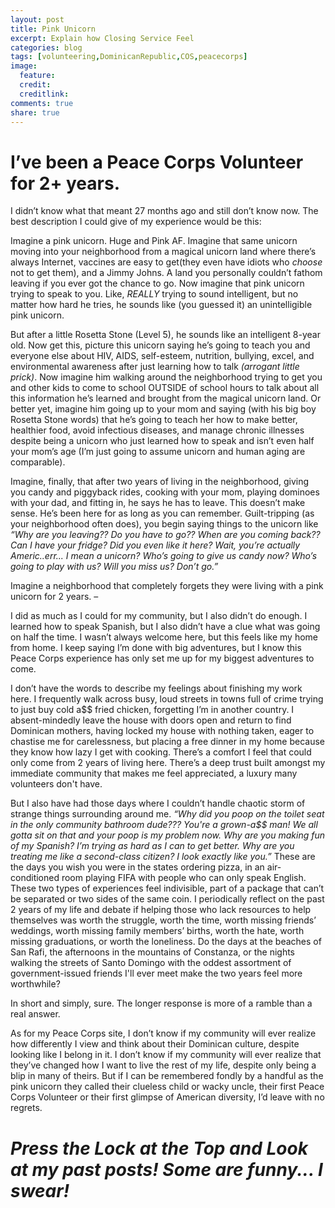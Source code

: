 ```yaml
---
layout: post
title: Pink Unicorn
excerpt: Explain how Closing Service Feel
categories: blog
tags: [volunteering,DominicanRepublic,COS,peacecorps]
image:
  feature: 
  credit: 
  creditlink: 
comments: true
share: true
---
```

<!--
	italicized - *more or less*
	quote - >“Yo hope, didn’t you sign up for this?”
	bold - **Anyway…**
	headline - # A Lamb...
-->

<!--Sample Image
<figure> 	
	<img src="/life-blog/images/christmas/3.jpg" alt="Lamb">	
	<figcaption> WHAT THE HECK ARE YOU DOING, ALL YOU DO IS POOP AND MAKE MY HOUSE STINK
	</figcaption> 
</figure>
-->

# I’ve been a Peace Corps Volunteer for 2+ years.

I didn’t know what that meant 27 months ago and still don’t know now. The best description I could give of my experience would be this: 

Imagine a pink unicorn. Huge and Pink AF. Imagine that same unicorn moving into your neighborhood from a magical unicorn land where there’s always Internet, vaccines are easy to get(they even have idiots who *choose* not to get them), and a  Jimmy Johns. A land you personally couldn’t fathom leaving if you ever got the chance to go.  Now imagine that pink unicorn trying to speak to you. Like, *REALLY* trying to sound intelligent, but no matter how hard he tries, he sounds like (you guessed it) an unintelligible pink unicorn. 

But after a little Rosetta Stone (Level 5), he sounds like an intelligent 8-year old. Now get this, picture this unicorn saying he’s going to teach you and everyone else about HIV, AIDS, self-esteem, nutrition, bullying, excel, and environmental awareness after just learning how to talk *(arrogant little prick)*. Now imagine him walking around the neighborhood trying to get you and other kids to come to school OUTSIDE of school hours to talk about all this information he’s learned and brought from the magical unicorn land. Or better yet, imagine him going up to your mom and saying (with his big boy Rosetta Stone words) that he’s going to teach her how to make better, healthier food, avoid infectious diseases, and manage chronic illnesses despite being a unicorn who just learned how to speak and isn’t even half your mom’s age (I’m just going to assume unicorn and human aging are comparable).

Imagine, finally, that after two years of living in the neighborhood, giving you candy and piggyback rides, cooking with your mom, playing dominoes with your dad, and fitting in, he says he has to leave. This doesn’t make sense. He’s been here for as long as you can remember. Guilt-tripping (as your neighborhood often does), you begin saying things to the unicorn like *“Why are you leaving?? Do you have to go?? When are you coming back?? Can I have your fridge? Did you even like it here? Wait, you’re actually Americ..err... I mean a unicorn? Who’s going to give us candy now? Who’s going to play with us? Will you miss us? Don’t go.”*

Imagine a neighborhood that completely forgets they were living with a pink unicorn for 2 years. – 

I did as much as I could for my community, but I also didn’t do enough. I learned how to speak Spanish, but I also didn’t have a clue what was going on half the time. I wasn’t always welcome here, but this feels like my home from home. I keep saying I’m done with big adventures, but I know this Peace Corps experience has only set me up for my biggest adventures to come. 

I don’t have the words to describe my feelings about finishing my work here. I frequently walk across busy, loud streets in towns full of crime trying to just buy cold a$$ fried chicken, forgetting I’m in another country. I absent-mindedly leave the house with doors open and return to find Dominican mothers, having locked my house with nothing taken, eager to chastise me for carelessness, but placing a free dinner in my home because they know how lazy I get with cooking. There’s a comfort I feel that could only come from 2 years of living here. There’s a deep trust built amongst my immediate community that makes me feel appreciated, a luxury many volunteers don't have. 

But I also have had those days where I couldn’t handle chaotic storm of strange things surrounding around me. *“Why did you poop on the toilet seat in the only community bathroom dude??? You're a grown-a$$ man! We all gotta sit on that and your poop is my problem now. Why are you making fun of my Spanish? I’m trying as hard as I can to get better. Why are you treating me like a second-class citizen? I look exactly like you.”*  These are the days you wish you were in the states ordering pizza, in an air-conditioned room playing FIFA with people who can only speak English. These two types of experiences feel indivisible, part of a package that can’t be separated or two sides of the same coin. I periodically reflect on the past 2 years of my life and debate if helping those who lack resources to help themselves was worth the struggle, worth the time, worth missing friends’ weddings, worth missing family members’ births, worth the hate, worth missing graduations, or worth the loneliness. Do the days at the beaches of San Rafi, the afternoons in the mountains of Constanza, or the nights walking the streets of Santo Domingo with the oddest assortment of government-issued friends I'll ever meet make the two years feel more worthwhile?

In short and simply, sure. The longer response is more of a ramble than a real answer. 

As for my Peace Corps site, I don’t know if my community will ever realize how differently I view and think about their Dominican culture, despite looking like I belong in it. I don’t know if my community will ever realize that they’ve changed how I want to live the rest of my life, despite only being a blip in many of theirs. But if I can be remembered fondly by a handful as the pink unicorn they called their clueless child or wacky uncle, their first Peace Corps Volunteer or their first glimpse of American diversity, I’d leave with no regrets. 



# *Press the Lock at the Top and Look at my past posts! Some are funny... I swear!*
